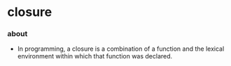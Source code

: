 # closure

### about

- In programming, a closure is a combination of a function and the lexical environment within which that function was declared.